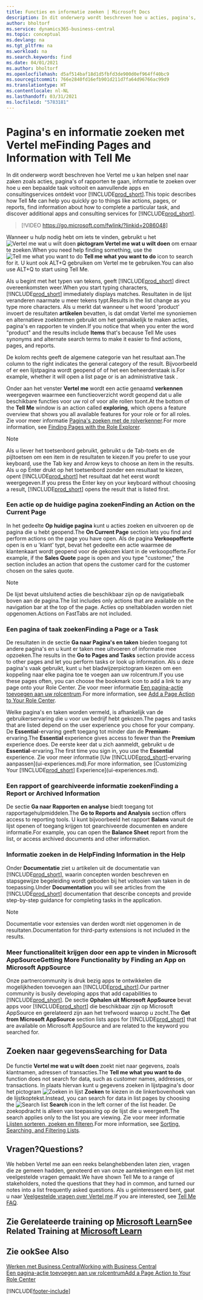 ```yaml
---
title: Functies en informatie zoeken | Microsoft Docs
description: In dit onderwerp wordt beschreven hoe u acties, pagina's, rapporten, documentatie, en gegevens zoekt, en andere apps en consultingservices.
author: bholtorf
ms.service: dynamics365-business-central
ms.topic: conceptual
ms.devlang: na
ms.tgt_pltfrm: na
ms.workload: na
ms.search.keywords: find
ms.date: 04/01/2021
ms.author: bholtorf
ms.openlocfilehash: d5af514baf18d1d5fbfd3de900d0ef964ff40bc9
ms.sourcegitcommit: 766e2840fd16efb901d211d7fa64d96766ac99d9
ms.translationtype: HT
ms.contentlocale: nl-NL
ms.lasthandoff: 03/31/2021
ms.locfileid: "5783181"
---
```

# <a name="finding-pages-and-information-with-tell-me"></a><span data-ttu-id="f806d-103">Pagina's en informatie zoeken met Vertel me</span><span class="sxs-lookup"><span data-stu-id="f806d-103">Finding Pages and Information with Tell Me</span></span>  
<span data-ttu-id="f806d-104">In dit onderwerp wordt beschreven hoe Vertel me u kan helpen snel naar zaken zoals acties, pagina's of rapporten te gaan, informatie te zoeken over hoe u een bepaalde taak voltooit en aanvullende apps en consultingservices ontdekt voor [!INCLUDE[prod_short](includes/prod_short.md)].</span><span class="sxs-lookup"><span data-stu-id="f806d-104">This topic describes how Tell Me can help you quickly go to things like actions, pages, or reports, find information about how to complete a particular task, and discover additional apps and consulting services for [!INCLUDE[prod_short](includes/prod_short.md)].</span></span>  


> [!VIDEO https://go.microsoft.com/fwlink/?linkid=2086048]

<span data-ttu-id="f806d-105">Wanneer u hulp nodig hebt om iets te vinden, gebruikt u het ![Vertel me wat u wilt doen](media/ui-search/search.png "Zoeken naar pagina of rapport") **pictogram Vertel me wat u wilt doen** om ernaar te zoeken.</span><span class="sxs-lookup"><span data-stu-id="f806d-105">When you need help finding something, use the ![Tell me what you want to do](media/ui-search/search.png "Search for Page or Report") **Tell me what you want to do** icon to search for it.</span></span> <span data-ttu-id="f806d-106">U kunt ook ALT+Q gebruiken om Vertel me te gebruiken.</span><span class="sxs-lookup"><span data-stu-id="f806d-106">You can also use ALT+Q to start using Tell Me.</span></span>

<span data-ttu-id="f806d-107">Als u begint met het typen van tekens, geeft [!INCLUDE[prod_short](includes/prod_short.md)] direct overeenkomsten weer.</span><span class="sxs-lookup"><span data-stu-id="f806d-107">When you start typing characters, [!INCLUDE[prod_short](includes/prod_short.md)] immediately displays matches.</span></span> <span data-ttu-id="f806d-108">Resultaten in de lijst veranderen naarmate u meer tekens typt.</span><span class="sxs-lookup"><span data-stu-id="f806d-108">Results in the list change as you type more characters.</span></span> <span data-ttu-id="f806d-109">Als u merkt dat wanneer u het woord 'product' invoert de resultaten **artikelen** bevatten, is dat omdat Vertel me synoniemen en alternatieve zoektermen gebruikt om het gemakkelijk te maken acties, pagina's en rapporten te vinden.</span><span class="sxs-lookup"><span data-stu-id="f806d-109">If you notice that when you enter the word "product" and the results include **Items** that's because Tell Me uses synonyms and alternate search terms to make it easier to find actions, pages, and reports.</span></span>

<span data-ttu-id="f806d-110">De kolom rechts geeft de algemene categorie van het resultaat aan.</span><span class="sxs-lookup"><span data-stu-id="f806d-110">The column to the right indicates the general category of the result.</span></span> <span data-ttu-id="f806d-111">Bijvoorbeeld of er een lijstpagina wordt geopend of of het een beheerderstaak is.</span><span class="sxs-lookup"><span data-stu-id="f806d-111">For example, whether it will open a list page or is an administrative task .</span></span>  

<span data-ttu-id="f806d-112">Onder aan het venster **Vertel me** wordt een actie genaamd **verkennen** weergegeven waarmee een functieoverzicht wordt geopend dat u alle beschikbare functies voor uw rol of voor alle rollen toont.</span><span class="sxs-lookup"><span data-stu-id="f806d-112">At the bottom of the **Tell Me** window is an action called **exploring**, which opens a feature overview that shows you all available features for your role or for all roles.</span></span> <span data-ttu-id="f806d-113">Zie voor meer informatie [Pagina's zoeken met de rolverkenner](ui-role-explorer.md).</span><span class="sxs-lookup"><span data-stu-id="f806d-113">For more information, see [Finding Pages with the Role Explorer](ui-role-explorer.md).</span></span>

> [!NOTE]  
>   <span data-ttu-id="f806d-114">Als u liever het toetsenbord gebruikt, gebruikt u de Tab-toets en de pijltoetsen om een item in de resultaten te kiezen.</span><span class="sxs-lookup"><span data-stu-id="f806d-114">If you prefer to use your keyboard, use the Tab key and Arrow keys to choose an item in the results.</span></span> <span data-ttu-id="f806d-115">Als u op Enter drukt op het toetsenbord zonder een resultaat te kiezen, opent [!INCLUDE[prod_short](includes/prod_short.md)] het resultaat dat het eerst wordt weergegeven.</span><span class="sxs-lookup"><span data-stu-id="f806d-115">If you press the Enter key on your keyboard without choosing a result, [!INCLUDE[prod_short](includes/prod_short.md)] opens the result that is listed first.</span></span>

### <a name="finding-an-action-on-the-current-page"></a><span data-ttu-id="f806d-116">Een actie op de huidige pagina zoeken</span><span class="sxs-lookup"><span data-stu-id="f806d-116">Finding an Action on the Current Page</span></span>
<span data-ttu-id="f806d-117">In het gedeelte **Op huidige pagina** kunt u acties zoeken en uitvoeren op de pagina die u hebt geopend.</span><span class="sxs-lookup"><span data-stu-id="f806d-117">The **On Current Page** section lets you find and perform actions on the page you have open.</span></span> <span data-ttu-id="f806d-118">Als de pagina **Verkoopofferte** open is en u 'klant' typt, bevat het gedeelte een actie waarmee de klantenkaart wordt geopend voor de gekozen klant in de verkoopofferte.</span><span class="sxs-lookup"><span data-stu-id="f806d-118">For example, if the **Sales Quote** page is open and you type "customer," the section includes an action that opens the customer card for the customer chosen on the sales quote.</span></span>

> [!NOTE]  
>   <span data-ttu-id="f806d-119">De lijst bevat uitsluitend acties die beschikbaar zijn op de navigatiebalk boven aan de pagina.</span><span class="sxs-lookup"><span data-stu-id="f806d-119">The list includes only actions that are available on the navigation bar at the top of the page.</span></span> <span data-ttu-id="f806d-120">Acties op sneltabbladen worden niet opgenomen.</span><span class="sxs-lookup"><span data-stu-id="f806d-120">Actions on FastTabs are not included.</span></span>  

### <a name="finding-a-page-or-a-task"></a><span data-ttu-id="f806d-121">Een pagina of taak zoeken</span><span class="sxs-lookup"><span data-stu-id="f806d-121">Finding a Page or a Task</span></span>
<span data-ttu-id="f806d-122">De resultaten in de sectie **Ga naar Pagina's en taken** bieden toegang tot andere pagina's en u kunt er taken mee uitvoeren of informatie mee opzoeken.</span><span class="sxs-lookup"><span data-stu-id="f806d-122">The results in the **Go to Pages and Tasks** section provide access to other pages and let you perform tasks or look up information.</span></span> <span data-ttu-id="f806d-123">Als u deze pagina's vaak gebruikt, kunt u het bladwijzerpictogram kiezen om een koppeling naar elke pagina toe te voegen aan uw rolcentrum.</span><span class="sxs-lookup"><span data-stu-id="f806d-123">If you use these pages often, you can choose the bookmark icon to add a link to any page onto your Role Center.</span></span> <span data-ttu-id="f806d-124">Zie voor meer informatie [Een pagina-actie toevoegen aan uw rolcentrum](ui-bookmarks.md).</span><span class="sxs-lookup"><span data-stu-id="f806d-124">For more information, see [Add a Page Action to Your Role Center](ui-bookmarks.md).</span></span>

<span data-ttu-id="f806d-125">Welke pagina's en taken worden vermeld, is afhankelijk van de gebruikerservaring die u voor uw bedrijf hebt gekozen.</span><span class="sxs-lookup"><span data-stu-id="f806d-125">The pages and tasks that are listed depend on the user experience you chose for your company.</span></span> <span data-ttu-id="f806d-126">De **Essential**-ervaring geeft toegang tot minder dan de **Premium**-ervaring.</span><span class="sxs-lookup"><span data-stu-id="f806d-126">The **Essential** experience gives access to fewer than the **Premium** experience does.</span></span> <span data-ttu-id="f806d-127">De eerste keer dat u zich aanmeldt, gebruikt u de **Essential**-ervaring.</span><span class="sxs-lookup"><span data-stu-id="f806d-127">The first time you sign in, you use the **Essential** experience.</span></span> <span data-ttu-id="f806d-128">Zie voor meer informatie [Uw [!INCLUDE[prod_short](includes/prod_short.md)]-ervaring aanpassen](ui-experiences.md).</span><span class="sxs-lookup"><span data-stu-id="f806d-128">For more information, see [Customizing Your [!INCLUDE[prod_short](includes/prod_short.md)] Experience](ui-experiences.md).</span></span>

### <a name="finding-a-report-or-archived-information"></a><span data-ttu-id="f806d-129">Een rapport of gearchiveerde informatie zoeken</span><span class="sxs-lookup"><span data-stu-id="f806d-129">Finding a Report or Archived Information</span></span>
<span data-ttu-id="f806d-130">De sectie **Ga naar Rapporten en analyse** biedt toegang tot rapportagehulpmiddelen.</span><span class="sxs-lookup"><span data-stu-id="f806d-130">The **Go to Reports and Analysis** section offers access to reporting tools.</span></span> <span data-ttu-id="f806d-131">U kunt bijvoorbeeld het rapport **Balans** vanuit de lijst openen of toegang krijgen tot gearchiveerde documenten en andere informatie.</span><span class="sxs-lookup"><span data-stu-id="f806d-131">For example, you can open the **Balance Sheet** report from the list, or access archived documents and other information.</span></span>  

### <a name="finding-information-in-the-help"></a><span data-ttu-id="f806d-132">Informatie zoeken in de Help</span><span class="sxs-lookup"><span data-stu-id="f806d-132">Finding Information in the Help</span></span>
<span data-ttu-id="f806d-133">Onder **Documentatie** ziet u artikelen uit de documentatie van [!INCLUDE[prod_short](includes/prod_short.md)], waarin concepten worden beschreven en stapsgewijze begeleiding wordt geboden bij het voltooien van taken in de toepassing.</span><span class="sxs-lookup"><span data-stu-id="f806d-133">Under **Documentation** you will see articles from the [!INCLUDE[prod_short](includes/prod_short.md)] documentation that describe concepts and provide step-by-step guidance for completing tasks in the application.</span></span>    

> [!NOTE]  
> <span data-ttu-id="f806d-134">Documentatie voor extensies van derden wordt niet opgenomen in de resultaten.</span><span class="sxs-lookup"><span data-stu-id="f806d-134">Documentation for third-party extensions is not included in the results.</span></span>

### <a name="getting-more-functionality-by-finding-an-app-on-microsoft-appsource"></a><span data-ttu-id="f806d-135">Meer functionaliteit krijgen door een app te vinden in Microsoft AppSource</span><span class="sxs-lookup"><span data-stu-id="f806d-135">Getting More Functionality by Finding an App on Microsoft AppSource</span></span>
<span data-ttu-id="f806d-136">Onze partnercommunity is druk bezig apps te ontwikkelen die mogelijkheden toevoegen aan [!INCLUDE[prod_short](includes/prod_short.md)].</span><span class="sxs-lookup"><span data-stu-id="f806d-136">Our partner community is busily developing apps that add capabilities to [!INCLUDE[prod_short](includes/prod_short.md)].</span></span> <span data-ttu-id="f806d-137">De sectie **Ophalen uit Microsoft AppSource** bevat apps voor [!INCLUDE[prod_short](includes/prod_short.md)] die beschikbaar zijn op Microsoft AppSource en gerelateerd zijn aan het trefwoord waarop u zocht.</span><span class="sxs-lookup"><span data-stu-id="f806d-137">The **Get from Microsoft AppSource** section lists apps for [!INCLUDE[prod_short](includes/prod_short.md)] that are available on Microsoft AppSource and are related to the keyword you searched for.</span></span>

## <a name="searching-for-data"></a><span data-ttu-id="f806d-138">Zoeken naar gegevens</span><span class="sxs-lookup"><span data-stu-id="f806d-138">Searching for Data</span></span>
<span data-ttu-id="f806d-139">De functie **Vertel me wat u wilt doen** zoekt niet naar gegevens, zoals klantnamen, adressen of transacties.</span><span class="sxs-lookup"><span data-stu-id="f806d-139">The **Tell me what you want to do** function does not search for data, such as customer names, addresses, or transactions.</span></span> <span data-ttu-id="f806d-140">In plaats hiervan kunt u gegevens zoeken in lijstpagina's door het pictogram ![Zoeken in lijst](media/ui-search/search-list.png "Pictogram Zoeken in lijst") **Zoeken** te kiezen in de linkerbovenhoek van de lijstkoptekst.</span><span class="sxs-lookup"><span data-stu-id="f806d-140">Instead, you can search for data in list pages by choosing the ![Search list](media/ui-search/search-list.png "Search list icon") **Search** icon in the left corner of the list header.</span></span> <span data-ttu-id="f806d-141">De zoekopdracht is alleen van toepassing op de lijst die u weergeeft.</span><span class="sxs-lookup"><span data-stu-id="f806d-141">The search applies only to the list you are viewing.</span></span> <span data-ttu-id="f806d-142">Zie voor meer informatie [Lijsten sorteren, zoeken en filteren](ui-enter-criteria-filters.md).</span><span class="sxs-lookup"><span data-stu-id="f806d-142">For more information, see [Sorting, Searching, and Filtering Lists](ui-enter-criteria-filters.md).</span></span>

## <a name="questions"></a><span data-ttu-id="f806d-143">Vragen?</span><span class="sxs-lookup"><span data-stu-id="f806d-143">Questions?</span></span>
<span data-ttu-id="f806d-144">We hebben Vertel me aan een reeks belanghebbenden laten zien, vragen die ze gemeen hadden, genoteerd en van onze aantekeningen een lijst met veelgestelde vragen gemaakt.</span><span class="sxs-lookup"><span data-stu-id="f806d-144">We have shown Tell Me to a range of stakeholders, noted the questions that they had in common, and turned our notes into a list frequently asked questions.</span></span> <span data-ttu-id="f806d-145">Als u geïnteresseerd bent, gaat u naar [Veelgestelde vragen over Vertel me](ui-search-faq.md).</span><span class="sxs-lookup"><span data-stu-id="f806d-145">If you are interested, see [Tell Me FAQ](ui-search-faq.md).</span></span>

## <a name="see-related-training-at-microsoft-learn"></a><span data-ttu-id="f806d-146">Zie Gerelateerde training op [Microsoft Learn](/learn/modules/user-interface-dynamics-365-business-central/index)</span><span class="sxs-lookup"><span data-stu-id="f806d-146">See Related Training at [Microsoft Learn](/learn/modules/user-interface-dynamics-365-business-central/index)</span></span>

## <a name="see-also"></a><span data-ttu-id="f806d-147">Zie ook</span><span class="sxs-lookup"><span data-stu-id="f806d-147">See Also</span></span>
[<span data-ttu-id="f806d-148">Werken met Business Central</span><span class="sxs-lookup"><span data-stu-id="f806d-148">Working with Business Central</span></span>](ui-work-product.md)  
[<span data-ttu-id="f806d-149">Een pagina-actie toevoegen aan uw rolcentrum</span><span class="sxs-lookup"><span data-stu-id="f806d-149">Add a Page Action to Your Role Center</span></span>](ui-bookmarks.md)


[!INCLUDE[footer-include](includes/footer-banner.md)]